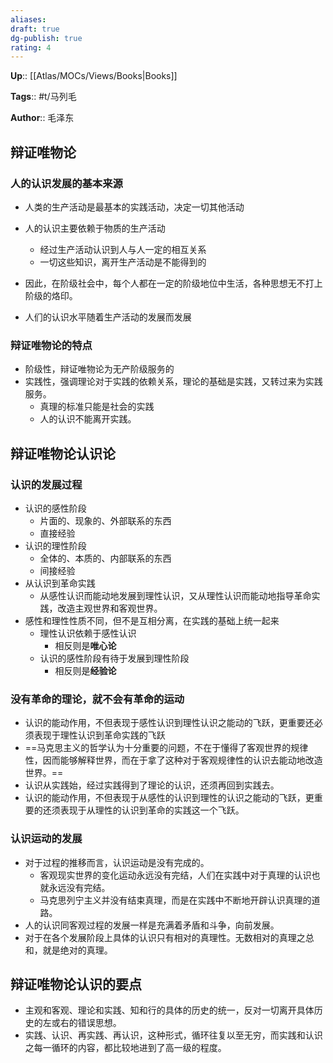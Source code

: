 ```yaml
---
aliases: 
draft: true
dg-publish: true
rating: 4
---
```


**Up**:: [[Atlas/MOCs/Views/Books\|Books]]

**Tags**:: #t/马列毛

**Author**:: 毛泽东

## 辩证唯物论

### 人的认识发展的基本来源

- 人类的生产活动是最基本的实践活动，决定一切其他活动
- 人的认识主要依赖于物质的生产活动
	- 经过生产活动认识到人与人一定的相互关系
	- 一切这些知识，离开生产活动是不能得到的
- 因此，在阶级社会中，每个人都在一定的阶级地位中生活，各种思想无不打上阶级的烙印。

- 人们的认识水平随着生产活动的发展而发展

### 辩证唯物论的特点

- 阶级性，辩证唯物论为无产阶级服务的
- 实践性，强调理论对于实践的依赖关系，理论的基础是实践，又转过来为实践服务。
	- 真理的标准只能是社会的实践
	- 人的认识不能离开实践。

## 辩证唯物论认识论

### 认识的发展过程

- 认识的感性阶段
	- 片面的、现象的、外部联系的东西
	- 直接经验
- 认识的理性阶段
	- 全体的、本质的、内部联系的东西
	- 间接经验
- 从认识到革命实践
	- 从感性认识而能动地发展到理性认识，又从理性认识而能动地指导革命实践，改造主观世界和客观世界。
- 感性和理性性质不同，但不是互相分离，在实践的基础上统一起来
	- 理性认识依赖于感性认识
		- 相反则是**唯心论**
	- 认识的感性阶段有待于发展到理性阶段
		- 相反则是**经验论**

### 没有革命的理论，就不会有革命的运动

- 认识的能动作用，不但表现于感性认识到理性认识之能动的飞跃，更重要还必须表现于理性认识到革命实践的飞跃
- ==马克思主义的哲学认为十分重要的问题，不在于懂得了客观世界的规律性，因而能够解释世界，而在于拿了这种对于客观规律性的认识去能动地改造世界。==
- 认识从实践始，经过实践得到了理论的认识，还须再回到实践去。
- 认识的能动作用，不但表现于从感性的认识到理性的认识之能动的飞跃，更重要的还须表现于从理性的认识到革命的实践这一个飞跃。

### 认识运动的发展

- 对于过程的推移而言，认识运动是没有完成的。
	- 客观现实世界的变化运动永远没有完结，人们在实践中对于真理的认识也就永远没有完结。
	- 马克思列宁主义并没有结束真理，而是在实践中不断地开辟认识真理的道路。
- 人的认识同客观过程的发展一样是充满着矛盾和斗争，向前发展。 
- 对于在各个发展阶段上具体的认识只有相对的真理性。无数相对的真理之总和，就是绝对的真理。

## 辩证唯物论认识的要点

- 主观和客观、理论和实践、知和行的具体的历史的统一，反对一切离开具体历史的左或右的错误思想。 
- 实践、认识、再实践、再认识，这种形式，循环往复以至无穷，而实践和认识之每一循环的内容，都比较地进到了高一级的程度。
